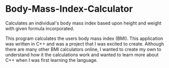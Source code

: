 # Body-Mass-Index-Calculator
Calculates an individual's body mass index based upon height and weight with given formula incorporated. 


This program calculates the users body mass index (BMI). This application was written in C++ and was a project that I was excited to create. Although there are
many other BMI calculators online, I wanted to create my own to understand how it the calculations work and wanted to learn more about C++ when I was first 
learning the language.
